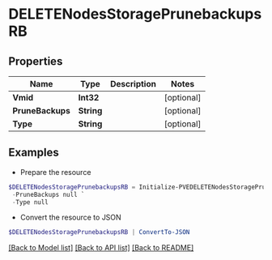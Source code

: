 # DELETENodesStoragePrunebackupsRB
## Properties

Name | Type | Description | Notes
------------ | ------------- | ------------- | -------------
**Vmid** | **Int32** |  | [optional] 
**PruneBackups** | **String** |  | [optional] 
**Type** | **String** |  | [optional] 

## Examples

- Prepare the resource
```powershell
$DELETENodesStoragePrunebackupsRB = Initialize-PVEDELETENodesStoragePrunebackupsRB  -Vmid null `
 -PruneBackups null `
 -Type null
```

- Convert the resource to JSON
```powershell
$DELETENodesStoragePrunebackupsRB | ConvertTo-JSON
```

[[Back to Model list]](../README.md#documentation-for-models) [[Back to API list]](../README.md#documentation-for-api-endpoints) [[Back to README]](../README.md)

